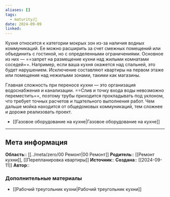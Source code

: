```yaml
---
aliases: []
tags:
  - maturity/🌱
date: 2024-09-09
linked:
---
```

Кухня относится к категории мокрых зон из-за наличия водных коммуникаций. Ее можно расширить за счет смежных помещений или объединить с гостиной, но с определенными ограничениями. Основное из них — ==запрет на размещение кухни над жилыми комнатами соседей==. Например, если ваша кухня окажется над спальней, это будет нарушением. Исключение составляют квартиры на первом этаже или помещения над нежилыми зонами, такими как магазины.

Главная сложность при переносе кухни — это организация водоснабжения и канализации. ==Слив и точку входа воды невозможно переместить==, поэтому трубы приходится прокладывать под уклоном, что требует точных расчетов и тщательного выполнения работ. Чем дальше мойка находится от общедомовых коммуникаций, тем сложнее и дороже реализовать проект.

- [[Газовое оборудование на кухне|Газовое оборудование на кухне]]
***
## Мета информация
**Область**:: [[../meta/zero/00 Ремонт|00 Ремонт]]
**Родитель**:: [[Ремонт кухни]], [[Перепланировка квартиры]]
**Источник**:: 
**Создана**:: [[2024-09-11]]
**Автор**:: 
### Дополнительные материалы
- [[Рабочий треугольник кухни|Рабочий треугольник кухни]]